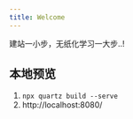 ```yaml
---
title: Welcome
---
```


建站一小步，无纸化学习一大步..!

## 本地预览

1. `npx quartz build --serve`
2. http://localhost:8080/